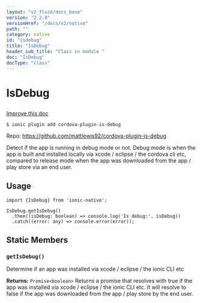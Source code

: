 ```yaml
---
layout: "v2_fluid/docs_base"
version: "2.2.0"
versionHref: "/docs/v2/native"
path: ""
category: native
id: "isdebug"
title: "IsDebug"
header_sub_title: "Class in module "
doc: "IsDebug"
docType: "class"
---
```








<h1 class="api-title">
  
  IsDebug
  

  

  

</h1>

<a class="improve-v2-docs" href="http://github.com/driftyco/ionic-native/edit/master/src/plugins/is-debug.ts#L0">
  Improve this doc
</a>



<!-- decorators -->


<pre><code>$ ionic plugin add cordova-plugin-is-debug</code></pre>
<p>Repo:
  <a href="https://github.com/mattlewis92/cordova-plugin-is-debug">
    https://github.com/mattlewis92/cordova-plugin-is-debug
  </a>
</p>

<!-- description -->

<p>Detect if the app is running in debug mode or not.
Debug mode is when the app is built and installed locally via xcode / eclipse / the cordova cli etc, compared to release mode when the app was downloaded from the app / play store via an end user.</p>



<!-- @usage tag -->

<h2>Usage</h2>

<pre><code>import {IsDebug} from &#39;ionic-native&#39;;

IsDebug.getIsDebug()
  .then((isDebug: boolean) =&gt; console.log(&#39;Is debug:&#39;, isDebug))
  .catch((error: any) =&gt; console.error(error));
</code></pre>




<!-- @property tags -->


<h2>Static Members</h2>

<div id="getIsDebug"></div>
<h3><code>getIsDebug()</code>
  
</h3>


Determine if an app was installed via xcode / eclipse / the ionic CLI etc






<div class="return-value" markdown="1">
  <i class="icon ion-arrow-return-left"></i>
  <b>Returns:</b> 
<code>Promise&lt;boolean&gt;</code> Returns a promise that resolves with true if the app was installed via xcode / eclipse / the ionic CLI etc. It will resolve to false if the app was downloaded from the app / play store by the end user.
</div>




<!-- methods on the class -->



<!-- other classes -->

<!-- end other classes -->

<!-- interfaces -->

<!-- end interfaces -->

<!-- related link --><!-- end content block -->


<!-- end body block -->

